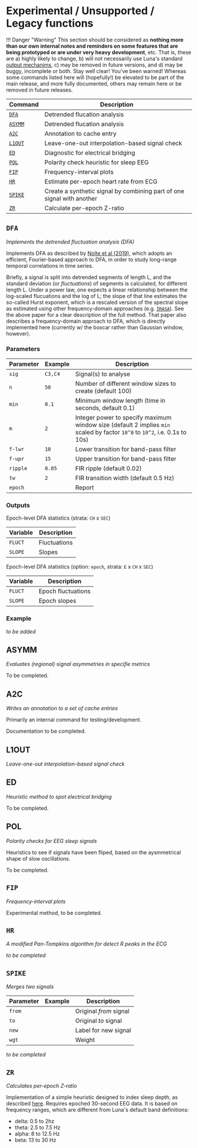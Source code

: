 # Experimental / Unsupported / Legacy functions

!!! Danger "Warning"
    This section should be considered as __nothing more than our
    own internal notes and reminders on some features that are being
    prototyped or are under very heavy development__, etc.  That is,
    these are a) highly likely to change, b) will not necessarily use
    Luna's standard [output mechanims](#../luna/outputs.md), c) may be
    removed in future versions, and d) may be buggy, incomplete or
    both.  Stay well clear! You've been warned!  Whereas some commands listed here will
    (hopefully!) be elevated to be part of the main release, and more fully documented,
    others may remain here or be removed in future releases.

|Command |Description |	       
|---|---|
| [`DFA`](#dfa) | Detrended flucation analysis |
| [`ASYMM`](#dfa) | Detrended flucation analysis |
| [`A2C`](#a2c) | Annotation to cache entry |
| [`L1OUT`](#l1out)    | Leave-one-out interpolation-based signal check |
| [`ED`](#ed)      | Diagnostic for electrical bridging |
| [`POL`](#pol)    | Polarity check heuristic for sleep EEG |
| [`FIP`](#fip)    | Frequency-interval plots | 
| [`HR`](#hr)                 | Estimate per-epoch heart rate from ECG |
| [`SPIKE`](#spike)           | Create a synthetic signal by combining part of one signal with another |
| [`ZR`](#zr)   |  Calculate per-epoch Z-ratio |

## `DFA`

_Implements the detrended fluctuation analysis (DFA)_

Implements DFA as described by [Nolte et al
(2019)](https://pubmed.ncbi.nlm.nih.gov/31004085/), which adopts an
efficient, Fourier-based approach to DFA, in order to study
long-range temporal correlations in time series.

Briefly, a signal is split into detrended segments of length L, and
the standard deviation (or _fluctuations_) of segments is calculated,
for different length L.  Under a power law, one expects a linear
relationship between the log-scaled flucuations and the log of L; the
slope of that line estimates the so-called Hurst exponent, which is a
rescaled version of the spectral slope as estimated using other
frequency-domain approaches (e.g. [`IRASA`](#irasa)).   See the above paper
for a clear description of the full method.   That paper also describes
a frequency-domain approach to DFA, which is directly implemented here
(currently w/ the boxcar rather than Gaussian window, however).


<h3>Parameters</h3>

| Parameter | Example |Description |
| ---- | -----| ----- |
| `sig`   | `C3,C4` | Signal(s) to analyse |
| `n`     | `50`  | Number of different window sizes to create (default 100) |
| `min`   | `0.1` | Minimum window length (time in seconds, default 0.1) |
| `m`     | `2`   | Integer power to specify maximum window size (default 2 implies `min` scaled by factor `10^0` to `10^2`, i.e. 0.1s to 10s) | 
| `f-lwr` | `10`  | Lower transition for band-pass filter |
| `f-upr` | `15`  | Upper transition for band-pass filter |
| `ripple` | `0.05` | FIR ripple (default 0.02) |
| `tw` | `2` | FIR transition width (default 0.5 Hz) |
| `epoch` | | Report 

<h3>Outputs</h3>

Epoch-level DFA statistics (strata: `CH` x `SEC`)

| Variable | Description |
| ----- | ----- |
|`FLUCT` | Fluctuations |
|`SLOPE` | Slopes |

Epoch-level DFA statistics (option: `epoch`, strata: `E` x `CH` x `SEC`)

| Variable | Description |
| ----- | ----- |
|`FLUCT` | Epoch fluctuations |
|`SLOPE` | Epoch slopes |


<h3>Example</h3>

_to be added_


## ASYMM

_Evaluates (regional) signal asymmetries in specifie metrics_

To be completed.


## A2C

_Writes an annotation to a set of cache entries_

Primarily an internal command for testing/development.

Documentation to be completed.


## L1OUT

_Leave-one-out interpolation-based signal check_



## ED

_Heuristic method to spot electrical bridging_

To be completed.


## POL

_Polarity checks for EEG sleep signals_

Heuristics to see if signals have been fliped, based on the aysmmetrical shape of slow oscillations.

To be completed.


## `FIP`

_Frequency-interval plots_

Experimental method, to be completed.


## `HR`

_A modified Pan-Tompkins algorithm for detect R peaks in the ECG_

_to be completed_


## `SPIKE`

_Merges two signals_

| Parameter | Example | Description |
| ---- | ---- | ---- |
|`from` | | Original _from_ signal |
|`to`   | | Original _to_ signal |
|`new`  | | Label for new signal|
|`wgt`  | | Weight | 

_to be completed_

## `ZR`

_Calculates per-epoch Z-ratio_

Implementation of a simple heuristic designed to index sleep depth, as
described
[here](https://www.ncbi.nlm.nih.gov/pubmed/8746389). Requires epoched
30-second EEG data.  It is based on frequency ranges, which are
different from Luna's default band definitions:

- delta: 0.5 to 2hz
- theta: 2.5 to 7.5 Hz
- alpha: 8 to 12.5 Hz
- beta: 13 to 30 Hz
